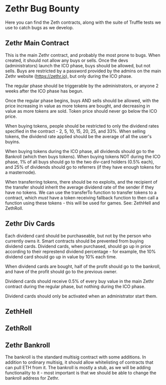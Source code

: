 Zethr Bug Bounty
================

Here you can find the Zeth contracts, along with the suite of Truffle tests we use to catch bugs as we develop.

## Zethr Main Contract

This is the main Zethr contract, and probably the most prone to bugs. When created, it should not allow any buys or sells. Once the devs (administrators) launch the ICO phase, buys should be allowed, but not sells. Buys are restricted by a password provided by the admins on the main Zethr website (https://zethr.io), but only during the ICO phase.

The regular phase should be triggerable by the administrators, or anyone 2 weeks after the ICO phase has begun.

Once the regular phase begins, buys AND sells should be allowed, with the price increasing in value as more tokens are bought, and decreasing in value as more tokens are sold. Token price should never go below the ICO price.

When buying tokens, people should be restricted to only the dividend rates specified in the contract - 2, 5, 10, 15, 20, 25, and 33%. When selling tokens, the dividend rate applied should be the average of all the user's buyins.

When buying tokens during the ICO phase, all dividends should go to the Bankroll (which then buys tokens). When buying tokens NOT during the ICO phase, 1% of all buys should go to the two div-card holders (0.5% each), and 25% of dividends should go to referrers (if they have enough tokens for a masternode).

When transferring tokens, there should be no exploits, and the recipient of the transfer should inherit the average dividend rate of the sender if they have no tokens. We can use the transferTo function to transfer tokens to a contract, which *must* have a token receiving fallback function to then call a function using these tokens - this will be used for games. See: ZethHell and ZethRoll.

## Zethr Div Cards

Each dividend card should be purchaseable, but not by the person who currently owns it. Smart contracts should be prevented from buying dividend cards. Dividend cards, when purchased, should go up in price according to their represtend dividend percentage - for example, the 10% dividend card should go up in value by 10% each time.

When dividend cards are bought, half of the profit should go to the bankroll, and have of the profit should go to the previous owner.

Dividend cards should receive 0.5% of every buy value in the main Zethr contract during the regular phase, but nothing during the ICO phase.

Dividend cards should only be activated when an administrator start them.

## ZethHell

## ZethRoll

## Zethr Bankroll

The bankroll is the standard multisig contract with some additions. In addition to ordinary multisig, it should allow whitelisting of contracts that can pull ETH from it. The bankroll is mostly a stub, as we will be adding functionality to it - most important is that we should be able to change the bankroll address for Zethr.


